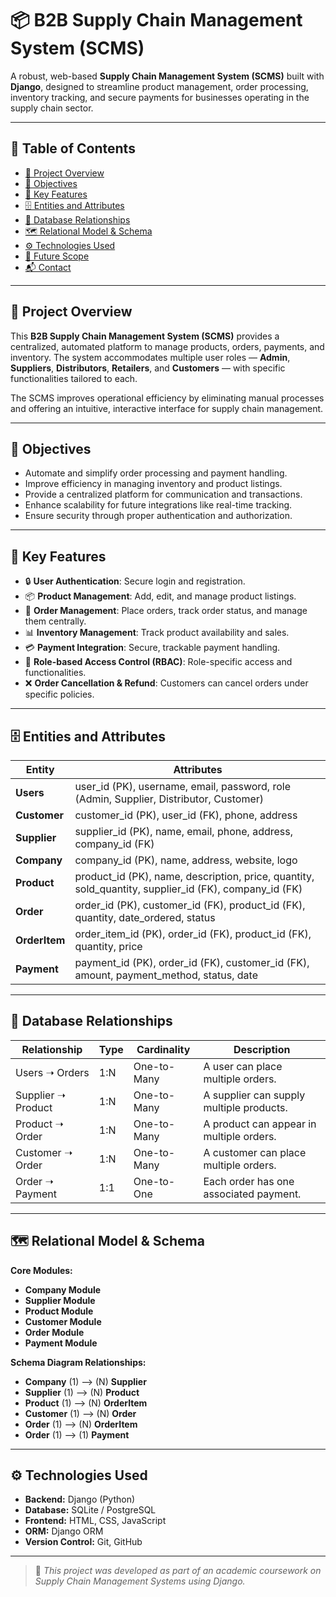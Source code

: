 # 📦 B2B Supply Chain Management System (SCMS)

A robust, web-based **Supply Chain Management System (SCMS)** built with **Django**, designed to streamline product management, order processing, inventory tracking, and secure payments for businesses operating in the supply chain sector.

---

## 📑 Table of Contents

- [📖 Project Overview](#-project-overview)
- [🎯 Objectives](#-objectives)
- [🔑 Key Features](#-key-features)
- [🗄️ Entities and Attributes](#-entities-and-attributes)
- [🔗 Database Relationships](#-database-relationships)
- [🗺️ Relational Model & Schema](#-relational-model--schema)
- [⚙️ Technologies Used](#-technologies-used)
- [🚀 Future Scope](#-future-scope)
- [📬 Contact](#-contact)

---

## 📖 Project Overview

This **B2B Supply Chain Management System (SCMS)** provides a centralized, automated platform to manage products, orders, payments, and inventory. The system accommodates multiple user roles — **Admin**, **Suppliers**, **Distributors**, **Retailers**, and **Customers** — with specific functionalities tailored to each.

The SCMS improves operational efficiency by eliminating manual processes and offering an intuitive, interactive interface for supply chain management.

---

## 🎯 Objectives

- Automate and simplify order processing and payment handling.
- Improve efficiency in managing inventory and product listings.
- Provide a centralized platform for communication and transactions.
- Enhance scalability for future integrations like real-time tracking.
- Ensure security through proper authentication and authorization.

---

## 🔑 Key Features

- 🔒 **User Authentication**: Secure login and registration.
- 📦 **Product Management**: Add, edit, and manage product listings.
- 📑 **Order Management**: Place orders, track order status, and manage them centrally.
- 📊 **Inventory Management**: Track product availability and sales.
- 💳 **Payment Integration**: Secure, trackable payment handling.
- 👥 **Role-based Access Control (RBAC)**: Role-specific access and functionalities.
- ❌ **Order Cancellation & Refund**: Customers can cancel orders under specific policies.

---

## 🗄️ Entities and Attributes

| Entity    | Attributes                                                                                      |
|-----------|-------------------------------------------------------------------------------------------------|
| **Users** | user_id (PK), username, email, password, role (Admin, Supplier, Distributor, Customer)           |
| **Customer** | customer_id (PK), user_id (FK), phone, address                                                  |
| **Supplier** | supplier_id (PK), name, email, phone, address, company_id (FK)                                  |
| **Company** | company_id (PK), name, address, website, logo                                                    |
| **Product** | product_id (PK), name, description, price, quantity, sold_quantity, supplier_id (FK), company_id (FK) |
| **Order** | order_id (PK), customer_id (FK), product_id (FK), quantity, date_ordered, status                   |
| **OrderItem** | order_item_id (PK), order_id (FK), product_id (FK), quantity, price                             |
| **Payment** | payment_id (PK), order_id (FK), customer_id (FK), amount, payment_method, status, date           |

---

## 🔗 Database Relationships

| Relationship                     | Type   | Cardinality | Description                                                                 |
|----------------------------------|--------|-------------|-----------------------------------------------------------------------------|
| Users ➝ Orders                   | 1:N    | One-to-Many | A user can place multiple orders.                                           |
| Supplier ➝ Product               | 1:N    | One-to-Many | A supplier can supply multiple products.                                    |
| Product ➝ Order                  | 1:N    | One-to-Many | A product can appear in multiple orders.                                    |
| Customer ➝ Order                 | 1:N    | One-to-Many | A customer can place multiple orders.                                       |
| Order ➝ Payment                  | 1:1    | One-to-One  | Each order has one associated payment.                                      |

---

## 🗺️ Relational Model & Schema

**Core Modules:**
- **Company Module**
- **Supplier Module**
- **Product Module**
- **Customer Module**
- **Order Module**
- **Payment Module**

**Schema Diagram Relationships:**

- **Company** (1) ⟶ (N) **Supplier**
- **Supplier** (1) ⟶ (N) **Product**
- **Product** (1) ⟶ (N) **OrderItem**
- **Customer** (1) ⟶ (N) **Order**
- **Order** (1) ⟶ (N) **OrderItem**
- **Order** (1) ⟶ (1) **Payment**

---

## ⚙️ Technologies Used

- **Backend:** Django (Python)
- **Database:** SQLite / PostgreSQL
- **Frontend:** HTML, CSS, JavaScript
- **ORM:** Django ORM
- **Version Control:** Git, GitHub

---

> 📌 _This project was developed as part of an academic coursework on Supply Chain Management Systems using Django._
